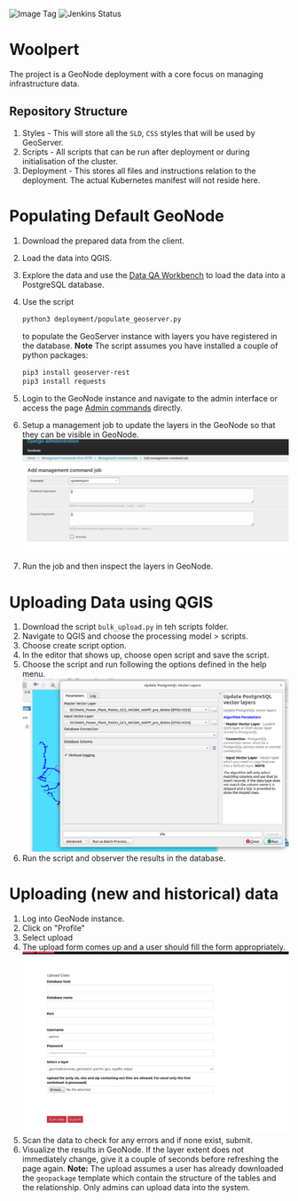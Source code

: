 ![Image Tag](https://img.shields.io/badge/Staging%20Image%20Tag:-0.0.1--570b452-blue.svg)
![Jenkins Status](https://img.shields.io/badge/Staging%20Jenkins%20Build%20Status:-SUCCESS-green.svg)

# Woolpert

The project is a GeoNode deployment with a core focus on managing infrastructure data.

## Repository Structure

1) Styles - This will store all the `SLD`, `CSS` styles that will be used by GeoServer.
2) Scripts - All scripts that can be run after deployment or during initialisation of the cluster.
3) Deployment - This stores all files and instructions relation to the deployment. The actual
Kubernetes manifest will not reside here.

# Populating Default GeoNode

1) Download the prepared data from the client.
2) Load the data into QGIS.
3) Explore the data and use the [Data QA Workbench](https://plugins.qgis.org/plugins/dataset_qa_workbench/) to 
load the data into a PostgreSQL database.
4) Use the script

    ```bash
    python3 deployment/populate_geoserver.py
    ```

    to populate the GeoServer instance with layers you have registered in the database.
    **Note** The script assumes you have installed a couple of python packages:

    ```bash
    pip3 install geoserver-rest
    pip3 install requests
    ```

5) Login to the GeoNode instance and navigate to the admin interface or access the page [Admin commands](https://S{SITE_URL}/admin/management_commands_http/) directly.
6) Setup a management job to update the layers in the GeoNode so that they can be visible in GeoNode.
![management_command](images/management_command_job.png)
7) Run the job and then inspect the layers in GeoNode.

# Uploading Data using QGIS
1) Download the script `bulk_upload.py` in teh scripts folder.
2) Navigate to QGIS and choose the processing model > scripts.
3) Choose create script option.
4) In the editor that shows up, choose open script and save the script.
5) Choose the script and run following the options defined in the help menu.
![upload](images/upload_script.png)
6) Run the script and observer the results in the database.


# Uploading (new and historical) data
1) Log into GeoNode instance.
2) Click on "Profile"
3) Select upload
4) The upload form comes up and a user should fill the form appropriately.
![upload_data](./images/upload.png)
5) Scan the data to check for any errors and if none exist, submit.
6) Visualize the results in GeoNode. If the layer extent does not immediately 
change, give it a couple of seconds before refreshing the page again.
**Note:** The upload assumes a user has already downloaded the `geopackage` template
which contain the structure of the tables and the relationship. Only admins can
upload data into the system.